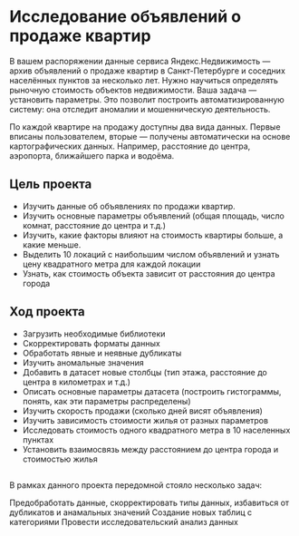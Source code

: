 # Исследование объявлений о продаже квартир

В вашем распоряжении данные сервиса Яндекс.Недвижимость — архив объявлений о продаже квартир в Санкт-Петербурге и соседних населённых пунктов за несколько лет. Нужно научиться определять рыночную стоимость объектов недвижимости. Ваша задача — установить параметры. Это позволит построить автоматизированную систему: она отследит аномалии и мошенническую деятельность.

По каждой квартире на продажу доступны два вида данных. Первые вписаны пользователем, вторые — получены автоматически на основе картографических данных. Например, расстояние до центра, аэропорта, ближайшего парка и водоёма.

## Цель проекта

- Изучить данные об объявлениях по продажи квартир.
- Изучить основные параметры объявлений (общая площадь, число комнат, расстояние до центра и т.д.)
- Изучить, какие факторы влияют на стоимость квартиры больше, а какие меньше.
- Выделить 10 локаций с наибольшим числом объявлений и узнать цену квадратного метра для каждой локации
- Узнать, как стоимость объекта зависит от расстояния до центра города

## Ход проекта

- Загрузить необходимые библиотеки
- Скорректировать форматы данных
- Обработать явные и неявные дубликаты
- Изучить аномальные значения
- Добавить в датасет новые столбцы (тип этажа, расстояние до центра в километрах и т.д.)
- Описать основные параметры датасета (построить гистограммы, понять, как эти параметры распределены)
- Изучить скорость продажи (сколько дней висят объявления)
- Изучить зависимость стоимости жилья от разных параметров
- Исследовать стоимость одного квадратного метра в 10 населенных пунктах
- Установить взаимосвязь между расстоянием до центра города и стоимостью жилья

##
В рамках данного проекта передомной стояло несколько задач:

Предобработать данные, скорректировать типы данных, избавиться от дубликатов и анамальных значений
Создание новых таблиц с категориями
Провести исследовательский анализ данных
